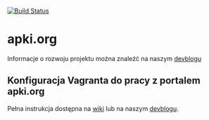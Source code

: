 [![Build Status](https://travis-ci.org/media3-0/apki.org.svg?branch=master)](https://travis-ci.org/media3-0/apki.org)
# apki.org
Informacje o rozwoju projektu można znaleźć na naszym [devblogu](http://devblog.apki.org)

## Konfiguracja Vagranta do pracy z portalem apki.org

Pełna instrukcja dostępna na [wiki](https://github.com/media3-0/apki.org/wiki/Vagrant-environment-setup) lub na naszym [devblogu](http://devblog.apki.org/vagrant-ustawienie-srodowiska-developerskiego/).

